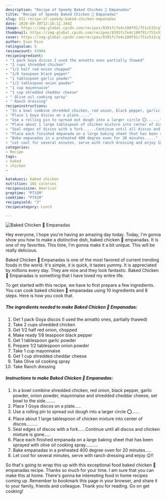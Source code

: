 ```yaml
---
description: "Recipe of Speedy Baked Chicken 🐔 Empanadas"
title: "Recipe of Speedy Baked Chicken 🐔 Empanadas"
slug: 631-recipe-of-speedy-baked-chicken-empanadas
date: 2020-09-30T12:16:11.344Z
image: https://img-global.cpcdn.com/recipes/9391fc7e4c100f91/751x532cq70/baked-chicken-🐔-empanadas-recipe-main-photo.jpg
thumbnail: https://img-global.cpcdn.com/recipes/9391fc7e4c100f91/751x532cq70/baked-chicken-🐔-empanadas-recipe-main-photo.jpg
cover: https://img-global.cpcdn.com/recipes/9391fc7e4c100f91/751x532cq70/baked-chicken-🐔-empanadas-recipe-main-photo.jpg
author: Evan Rice
ratingvalue: 5
reviewcount: 43904
recipeingredient:
- "1 pack Goya discos I used the annatto ones partially thawed"
- "2 cups shredded chicken"
- "1/2 half red onion chopped"
- "1/8 teaspoon black pepper"
- "1 tablespoon garlic powder"
- "1/2 tablespoon onion powder"
- "1 cup mayonnaise"
- "1 cup shredded cheddar cheese"
- " Olive oil cooking spray"
- " Ranch dressing"
recipeinstructions:
- "In a bowl combine shredded chicken, red onion, black pepper, garlic powder, onion powder, mayonnaise and shredded cheddar cheese, set bowl to the side........"
- "Place 1 Goya discos on a plate....."
- "Use a rolling pin to spread out dough into a larger circle ⭕️......"
- "Place about 1 large tablespoon of chicken mixture into center of discos........."
- "Seal edges of discos with a fork......Continue until all discos and chicken mixture is gone....."
- "Place each finished empanada on a large baking sheet that has been sprayed with olive oil cooking spray.........."
- "Bake empanadas in a preheated 400 degree oven for 20 minutes....."
- "Let cool for several minutes, serve with ranch dressing and enjoy 😉!!"
categories:
- Recipe
tags:
- baked
- chicken
- 

katakunci: baked chicken  
nutrition: 102 calories
recipecuisine: American
preptime: "PT15M"
cooktime: "PT41M"
recipeyield: "3"
recipecategory: Lunch

---
```



![Baked Chicken 🐔 Empanadas](https://img-global.cpcdn.com/recipes/9391fc7e4c100f91/751x532cq70/baked-chicken-🐔-empanadas-recipe-main-photo.jpg)

Hey everyone, I hope you're having an amazing day today. Today, I'm gonna show you how to make a distinctive dish, baked chicken 🐔 empanadas. It is one of my favorites. This time, I'm gonna make it a bit unique. This will be really delicious.



Baked Chicken 🐔 Empanadas is one of the most favored of current trending foods in the world. It's simple, it is quick, it tastes yummy. It is appreciated by millions every day. They are nice and they look fantastic. Baked Chicken 🐔 Empanadas is something that I have loved my entire life.


To get started with this recipe, we have to first prepare a few ingredients. You can cook baked chicken 🐔 empanadas using 10 ingredients and 8 steps. Here is how you cook that.

<!--inarticleads1-->

##### The ingredients needed to make Baked Chicken 🐔 Empanadas:

1. Get 1 pack Goya discos (I used the annatto ones, partially thawed)
1. Take 2 cups shredded chicken
1. Get 1/2 half red onion, chopped
1. Make ready 1/8 teaspoon black pepper
1. Get 1 tablespoon garlic powder
1. Prepare 1/2 tablespoon onion powder
1. Take 1 cup mayonnaise
1. Get 1 cup shredded cheddar cheese
1. Take  Olive oil cooking spray
1. Take  Ranch dressing




<!--inarticleads2-->

##### Instructions to make Baked Chicken 🐔 Empanadas:

1. In a bowl combine shredded chicken, red onion, black pepper, garlic powder, onion powder, mayonnaise and shredded cheddar cheese, set bowl to the side........
1. Place 1 Goya discos on a plate.....
1. Use a rolling pin to spread out dough into a larger circle ⭕️......
1. Place about 1 large tablespoon of chicken mixture into center of discos.........
1. Seal edges of discos with a fork......Continue until all discos and chicken mixture is gone.....
1. Place each finished empanada on a large baking sheet that has been sprayed with olive oil cooking spray..........
1. Bake empanadas in a preheated 400 degree oven for 20 minutes.....
1. Let cool for several minutes, serve with ranch dressing and enjoy 😉!!




So that's going to wrap this up with this exceptional food baked chicken 🐔 empanadas recipe. Thanks so much for your time. I am sure that you can make this at home. There's gonna be interesting food in home recipes coming up. Remember to bookmark this page in your browser, and share it to your family, friends and colleague. Thank you for reading. Go on get cooking!
